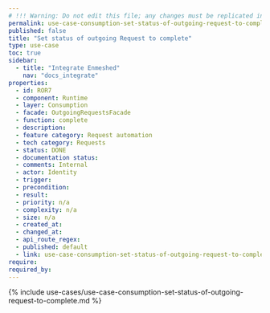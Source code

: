 ```yaml
---
# !!! Warning: Do not edit this file; any changes must be replicated in Excel !!!
permalink: use-case-consumption-set-status-of-outgoing-request-to-complete
published: false
title: "Set status of outgoing Request to complete"
type: use-case
toc: true
sidebar:
  - title: "Integrate Enmeshed"
    nav: "docs_integrate"
properties:
  - id: ROR7
  - component: Runtime
  - layer: Consumption
  - facade: OutgoingRequestsFacade
  - function: complete
  - description:
  - feature category: Request automation
  - tech category: Requests
  - status: DONE
  - documentation status:
  - comments: Internal
  - actor: Identity
  - trigger:
  - precondition:
  - result:
  - priority: n/a
  - complexity: n/a
  - size: n/a
  - created_at:
  - changed_at:
  - api_route_regex:
  - published: default
  - link: use-case-consumption-set-status-of-outgoing-request-to-complete
require:
required_by:
---
```


{% include use-cases/use-case-consumption-set-status-of-outgoing-request-to-complete.md %}
